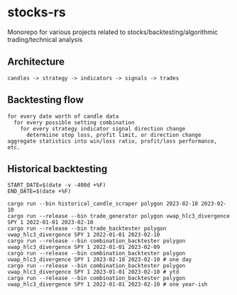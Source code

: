 # stocks-rs
Monorepo for various projects related to stocks/backtesting/algorithmic trading/technical analysis

## Architecture

```
candles -> strategy -> indicators -> signals -> trades
```

## Backtesting flow

```
for every date worth of candle data
  for every possible setting combination
    for every strategy indicator signal direction change
      determiine stop loss, profit limit, or direction change
aggregate statistics into win/loss ratio, profit/loss performance, etc.
```

## Historical backtesting

```shell
START_DATE=$(date -v -400d +%F)
END_DATE=$(date +%F)

cargo run --bin historical_candle_scraper polygon 2023-02-10 2023-02-10
cargo run --release --bin trade_generator polygon vwap_hlc3_divergence SPY 1 2022-01-01 2023-02-10
cargo run --release --bin trade_backtester polygon vwap_hlc3_divergence SPY 1 2022-01-01 2023-02-10
cargo run --release --bin combination_backtester polygon vwap_hlc3_divergence SPY 1 2022-01-01 2023-02-09
cargo run --release --bin combination_backtester polygon vwap_hlc3_divergence SPY 1 2023-02-10 2023-02-10 # one day
cargo run --release --bin combination_backtester polygon vwap_hlc3_divergence SPY 1 2023-01-01 2023-02-10 # ytd
cargo run --release --bin combination_backtester polygon vwap_hlc3_divergence SPY 1 2022-01-01 2023-02-10 # one year-ish
```
